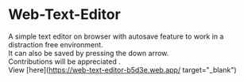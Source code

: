# Web-Text-Editor

A simple text editor on browser with autosave feature to work in a distraction free environment.  
It can also be saved by pressing the down arrow.  
Contributions will be appreciated .  
View [here](https://web-text-editor-b5d3e.web.app/ target="_blank")
